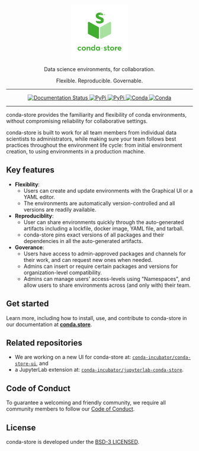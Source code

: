 <div align="center">
  <img src="./docs/_static/images/conda-store-logo-vertical-lockup.svg" alt="conda-store logo" width="30%">
  <p>
  Data science environments, for collaboration.

Flexible. Reproducible. Governable.

  </p>
</div>

---

<div align="center">

  <a href="https://conda-store.readthedocs.io/en/latest/">
    <img src="https://readthedocs.org/projects/conda-store/badge/?version=latest" alt="Documentation Status"/>
  </a>

  <a href="https://pypi.org/project/conda-store-server/">
    <img src="https://img.shields.io/pypi/v/conda-store-server?label=pypi|conda-store-server" alt="PyPi"/>
  </a>

  <a href="https://pypi.org/project/conda-store/">
    <img src="https://img.shields.io/pypi/v/conda-store-server?label=pypi|conda-store" alt="PyPi"/>
  </a>

  <a href="https://anaconda.org/conda-forge/conda-store-server">
    <img src="https://img.shields.io/conda/vn/conda-forge/conda-store-server?color=green&label=conda-forge%7Cconda-store-server" alt="Conda"/>
  </a>

  <a href="https://anaconda.org/conda-forge/conda-store">
    <img src="https://img.shields.io/conda/vn/conda-forge/conda-store?color=green&label=conda-forge%7Cconda-store" alt="Conda"/>
  </a>

</div>

---

conda-store provides the familiarity and flexibility of conda environments, without compromising reliability for collaborative settings.

conda-store is built to work for all team members from individual data scientists to administrators, while making sure your team follows best practices throughout the environment life cycle: from initial environment creation, to using environments in a production machine.

## Key features

- **Flexiblity**:
  - Users can create and update environments with the Graphical UI or a YAML editor.
  - The environments are automatically version-controlled and all versions are readily available.
- **Reproduciblity**:
  - User can share environments quickly through the auto-generated artifacts including a lockfile, docker image, YAML file, and tarball.
  - conda-store pins exact versions of all packages and their dependencies in all the auto-generated artifacts.
- **Goverance**:
  - Users have access to admin-approved packages and channels for their work, and can request new ones when needed.
  - Admins can insert or require certain packages and versions for organization-level compatibility.
  - Admins can manage users' access-levels using "Namespaces", and allow users to share environments across (and only with) their team.

## Get started

Learn more, including how to install, use, and contribute to conda-store in our documentation at [**conda.store**](https://conda.store/).

## Related repositories

- We are working on a new UI for conda-store at: [`conda-incubator/conda-store-ui`](https://github.com/conda-incubator/conda-store-ui), and
- a JupyterLab extension at: [`conda-incubator/jupyterlab-conda-store`](https://github.com/conda-incubator/jupyterlab-conda-store).

## Code of Conduct

To guarantee a welcoming and friendly community, we require all community members to follow our [Code of Conduct](https://github.com/conda-incubator/governance/blob/main/CODE_OF_CONDUCT.md).

## License

conda-store is developed under the [BSD-3 LICENSED](./LICENSE).
